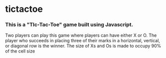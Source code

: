 # tictactoe

### This is a "TIc-Tac-Toe" game built using Javascript. 

Two players can play this game where players can have either X or O. The player who succeeds in placing three of their marks in a horizontal, vertical, or diagonal row is the winner.
The size of Xs and Os is made to occupy 90% of the cell size
